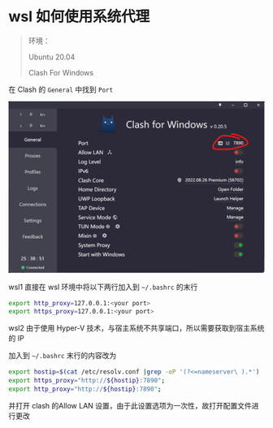 # wsl 如何使用系统代理

> 环境：
>
> Ubuntu 20.04
>
> Clash For Windows

在 Clash 的 `General` 中找到 `Port`

![image-20221011193331888](wsl%E5%A6%82%E4%BD%95%E4%BD%BF%E7%94%A8%E7%B3%BB%E7%BB%9F%E4%BB%A3%E7%90%86.assets/image-20221011193331888.png)

wsl1 直接在 wsl 环境中将以下两行加入到 `~/.bashrc` 的末行

```bash
export http_proxy=127.0.0.1:<your port>
export https_proxy=127.0.0.1:<your port>
```

wsl2 由于使用 Hyper-V 技术，与宿主系统不共享端口，所以需要获取到宿主系统的 IP

加入到 `~/.bashrc` 末行的内容改为

```bash
export hostip=$(cat /etc/resolv.conf |grep -oP '(?<=nameserver\ ).*')
export https_proxy="http://${hostip}:7890";
export http_proxy="http://${hostip}:7890";
```

并打开 clash 的Allow LAN 设置，由于此设置选项为一次性，故打开配置文件进行更改